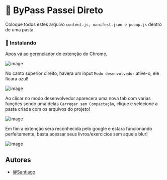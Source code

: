 # 🚀 ByPass Passei Direto

Coloque todos estes arquivo ```content.js, manifest.json e popup.js``` dentro de uma pasta.

### 🔧 Instalando

Apos vá ao gerenciador de extenção do Chrome.

![image](https://github.com/S4ntiag0/ByPass-Passei-Direto/assets/91894281/69cc2b4f-9b7c-4c9a-919e-5cbfa4040bfa)

No canto superior direito, havera um input ```Modo desenvolvedor``` ative-o, ele ficara azul!

![image](https://github.com/S4ntiag0/ByPass-Passei-Direto/assets/91894281/58224a3b-a729-45d5-960b-3caa108eb253)

Ao clicar no modo desenvolvedor aparecera uma nova tab com varias funções sendo uma delas ```Carregar sem Compactação```, clique e selecione a pasta criada com os arquivos do projeto!

![image](https://github.com/S4ntiag0/ByPass-Passei-Direto/assets/91894281/ebd84934-a467-463d-91f3-f35f04b27c5f)

Em fim a extenção sera reconhecida pelo google e estara funcionando perfeitamente, basta acessar seus livros/exercicios sem aquele blur!

![image](https://github.com/S4ntiag0/ByPass-Passei-Direto/assets/91894281/e2bbd9df-874e-426b-a88e-e6e589e77484)

## Autores

- [@Santiago](https://github.com/S4ntiag0)
